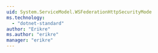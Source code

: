 ```yaml
---
uid: System.ServiceModel.WSFederationHttpSecurityMode
ms.technology: 
  - "dotnet-standard"
author: "Erikre"
ms.author: "erikre"
manager: "erikre"
---
```


